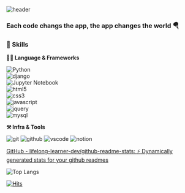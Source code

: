 ![header](https://capsule-render.vercel.app/api?type=wave&color=auto&height=300&section=header&text=what's%20up&fontSize=90)

### Each code changs the app, the app changes the world 🪂

<!--
**lifelong-learner-dev/lifelong-learner-dev** is a ✨ _special_ ✨ repository because its `README.md` (this file) appears on your GitHub profile.

Here are some ideas to get you started:

- 🔭 I’m currently working on ...
- 🌱 I’m currently learning ...
- 👯 I’m looking to collaborate on ...
- 🤔 I’m looking for help with ...
- 💬 Ask me about ...
- 📫 How to reach me: ...
- 😄 Pronouns: ...
- ⚡ Fun fact: ...
-->

### 💪 Skills
**🧑‍💻 Language & Frameworks**

![Python](https://img.shields.io/badge/python-3776AB.svg?&style=for-the-badge&logo=python&logoColor=white)  
![django](https://img.shields.io/badge/django-092E20.svg?&style=for-the-badge&logo=django&logoColor=white)  
![Jupyter Notebook](https://img.shields.io/badge/jupyter%20notebook-F37626.svg?&style=for-the-badge&logo=jupyter&logoColor=white)  
![html5](https://img.shields.io/badge/html5-E34F26.svg?&style=for-the-badge&logo=html5&logoColor=white)  
![css3](https://img.shields.io/badge/css3-1572B6.svg?&style=for-the-badge&logo=css3&logoColor=white)  
![javascript](https://img.shields.io/badge/javascript-F7DF1E.svg?&style=for-the-badge&logo=javascript&logoColor=white)  
![jquery](https://img.shields.io/badge/jquery-0769AD.svg?&style=for-the-badge&logo=jquery&logoColor=white)  
![mysql](https://img.shields.io/badge/mysql-4479A1.svg?&style=for-the-badge&logo=mysql&logoColor=white)


**⚒️ Infra & Tools**

![git](https://img.shields.io/badge/git-F05032.svg?&style=for-the-badge&logo=git&logoColor=white)
![github](https://img.shields.io/badge/github-181717.svg?&style=for-the-badge&logo=github&logoColor=white)
![vscode](https://img.shields.io/badge/vscode-007ACC.svg?&style=for-the-badge&logo=visualstudiocode&logoColor=white)
![notion](https://img.shields.io/badge/notion-000000.svg?&style=for-the-badge&logo=notion&logoColor=white)

[GitHub - lifelong-learner-dev/github-readme-stats: :zap: Dynamically generated stats for your github readmes](https://github.com/lifelong-learner-dev/github-readme-stats#top-languages-card)

![Top Langs](https://github-readme-stats.vercel.app/api/top-langs/?username=lifelong-learner-dev&layout=compact)


[![Hits](https://hits.seeyoufarm.com/api/count/incr/badge.svg?url=https%3A%2F%2Fgithub.com%2Fgjbae1212%2Fhit-counter)](https://hits.seeyoufarm.com)                    


